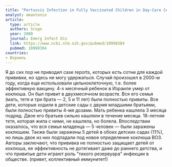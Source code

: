 ```yaml
---
title: "Pertussis Infection in Fully Vaccinated Children in Day-Care Centers, Israel"
analyst: amantonio
article:
  type: article
  authors: Srugo
  year: 2000
  journal: Emerg Infect Dis
  link: https://www.ncbi.nlm.nih.gov/pubmed/10998384
  pubmed: 10998384
countries:
- Израиль
---
```


Я до сих пор не приводил case reports, которых есть сотни для каждой прививки, но здесь не могу удержаться. Случай произошел в 2000-м году, когда еще использовали цельноклеточную, т.е. более эффективную вакцину.
4-х месячный ребенок в Израиле умер от коклюша. Он был привит в двухмесячном возрасте. Вся его семья (мать, тетя и три брата — 2, 5 и 11 лет) были полностью привиты. Все дети, которые ходили в детские сады с двумя младшими братьями, были полностью привиты 4-мя дозами.
Мать ребенка кашляла 3 месяца подряд. Двое его братьев сильно кашляли в течение месяца. 18-летняя тетя, которая жила с ними, не кашляла, но болела.
Впоследствии оказалось, что вся семья младенца — 5 человек — были заражены коклюшем. Также были заражены 5 детей в обоих детских садах (11%), но лишь двое из них подпадали под новое определение коклюша ВОЗ.
Авторы заключают, что прививка не полностью защищает детей от коклюша, ее эффективность не дотягивает даже до раннего детства, и что привитые дети играют роль "тихого резервуара" инфекции в обществе. (привет, коллективный иммунитет!)
